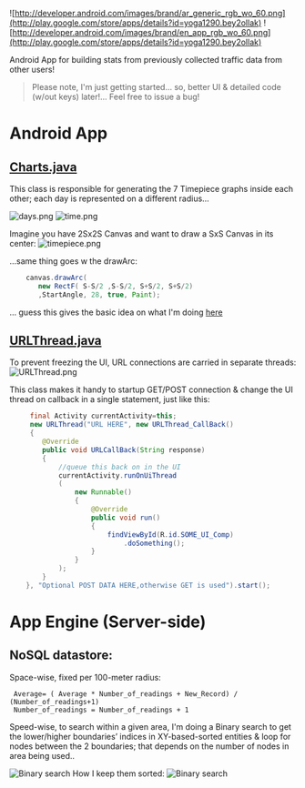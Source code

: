 ![http://developer.android.com/images/brand/ar_generic_rgb_wo_60.png](http://play.google.com/store/apps/details?id=yoga1290.bey2ollak)
![http://developer.android.com/images/brand/en_app_rgb_wo_60.png](http://play.google.com/store/apps/details?id=yoga1290.bey2ollak)

Android App for building stats from previously collected traffic data from other users!

>	Please note, I'm just getting started… so, better UI & detailed code (w/out keys) later!… Feel free to issue a bug!


# Android App


## [Charts.java](android/src/yoga1290/bey2ollak/Charts.java)

This class is responsible for generating the 7 Timepiece graphs inside each other; each day is represented on a different radius…

![days.png](readme/days.png)
![time.png](readme/time.png)

Imagine you have 2Sx2S Canvas and want to draw a SxS Canvas in its center:
![timepiece.png](readme/timepiece.png)

…same thing goes w the drawArc: 
```java
    canvas.drawArc(
       new RectF( S-S/2 ,S-S/2, S+S/2, S+S/2)
       ,StartAngle, 28, true, Paint);
```

… guess this gives the basic idea on what I'm doing [here](android/src/yoga1290/bey2ollak/Charts.java)

## [URLThread.java](android/src/yoga1290/bey2ollak/URLThread.java)


To prevent freezing the UI, URL connections are carried in separate threads:
![URLThread.png](readme/URLThread.png)

This class makes it handy to startup GET/POST connection & change the UI thread on callback in a single statement, just like this:
```java
     final Activity currentActivity=this;
     new URLThread("URL HERE", new URLThread_CallBack() 
     { 
     	@Override 
     	public void URLCallBack(String response) 
     	{ 
    		//queue this back on in the UI 
    		currentActivity.runOnUiThread
    		( 
    			new Runnable() 
    			{ 
    				@Override 
    				public void run() 
    				{ 
    					findViewById(R.id.SOME_UI_Comp) 
    						.doSomething(); 
    				} 
    			} 
    		); 
    	}
    }, "Optional POST DATA HERE,otherwise GET is used").start();
```



# App Engine (Server-side)


## NoSQL datastore:


Space-wise, fixed per 100-meter radius:

     Average= ( Average * Number_of_readings + New_Record) / (Number_of_readings+1)
     Number_of_readings = Number_of_readings + 1


Speed-wise, to search within a given area, I'm doing a Binary search to get the lower/higher boundaries’ indices in XY-based-sorted entities &  loop for nodes between the 2 boundaries; that depends on the number of nodes in area being used..

![Binary search](readme/bsearch.png)
How I keep them sorted:
![Binary search](readme/nosql.png)